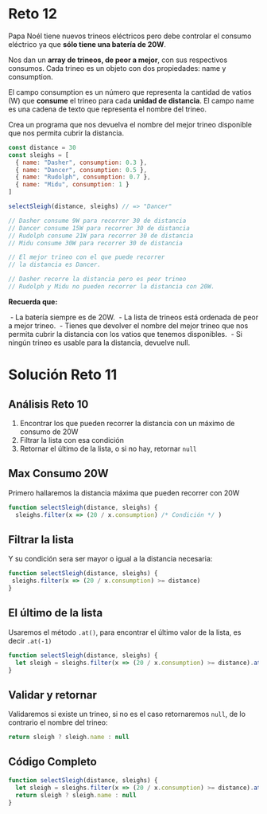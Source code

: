 # Reto 12

Papa Noél tiene nuevos trineos eléctricos pero debe controlar el consumo eléctrico ya que **sólo tiene una batería de 20W**.

Nos dan un **array de trineos, de peor a mejor**, con sus respectivos consumos. Cada trineo es un objeto con dos propiedades: name y consumption.

El campo consumption es un número que representa la cantidad de vatios (W) que **consume** el trineo para cada **unidad de distancia**. El campo name es una cadena de texto que representa el nombre del trineo.

Crea un programa que nos devuelva el nombre del mejor trineo disponible que nos permita cubrir la distancia.

```js
const distance = 30
const sleighs = [
  { name: "Dasher", consumption: 0.3 },
  { name: "Dancer", consumption: 0.5 },
  { name: "Rudolph", consumption: 0.7 },
  { name: "Midu", consumption: 1 }
]

selectSleigh(distance, sleighs) // => "Dancer"

// Dasher consume 9W para recorrer 30 de distancia
// Dancer consume 15W para recorrer 30 de distancia
// Rudolph consume 21W para recorrer 30 de distancia
// Midu consume 30W para recorrer 30 de distancia

// El mejor trineo con el que puede recorrer
// la distancia es Dancer.

// Dasher recorre la distancia pero es peor trineo
// Rudolph y Midu no pueden recorrer la distancia con 20W.
```

**Recuerda que:**

 - La batería siempre es de 20W.
 - La lista de trineos está ordenada de peor a mejor trineo.
 - Tienes que devolver el nombre del mejor trineo que nos permita cubrir la distancia con los vatios que tenemos disponibles.
 - Si ningún trineo es usable para la distancia, devuelve null.

# Solución Reto 11

## Análisis Reto 10

1. Encontrar los que pueden recorrer la distancia con un máximo de consumo de 20W
2. Filtrar la lista con esa condición
3. Retornar el último de la lista, o si no hay, retornar `null`

## Max Consumo 20W 

Primero hallaremos la distancia máxima que pueden recorrer con 20W

```js
function selectSleigh(distance, sleighs) {
  sleighs.filter(x => (20 / x.consumption) /* Condición */ )
```

## Filtrar la lista

Y su condición sera ser mayor o igual a la distancia necesaria:

```js
function selectSleigh(distance, sleighs) {
 sleighs.filter(x => (20 / x.consumption) >= distance)
}
```

## El último de la lista

Usaremos el método `.at()`, para encontrar el último valor de la lista, es decir `.at(-1)`

```js
function selectSleigh(distance, sleighs) {
  let sleigh = sleighs.filter(x => (20 / x.consumption) >= distance).at(-1)
}
```

## Validar y retornar

Validaremos si existe un trineo, si no es el caso retornaremos `null`, de lo contrario el nombre del trineo:

```js
return sleigh ? sleigh.name : null
```

## Código Completo

```js
function selectSleigh(distance, sleighs) {
  let sleigh = sleighs.filter(x => (20 / x.consumption) >= distance).at(-1)
  return sleigh ? sleigh.name : null
}
```